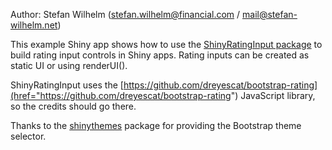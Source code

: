 Author: Stefan Wilhelm (stefan.wilhelm@financial.com / mail@stefan-wilhelm.net)

This example Shiny app shows how to use the [ShinyRatingInput package]("https://github.com/stefanwilhelm/ShinyRatingInput") to build rating input controls in Shiny apps. Rating inputs can be created as static UI or using renderUI().

ShinyRatingInput uses the [https://github.com/dreyescat/bootstrap-rating](href="https://github.com/dreyescat/bootstrap-rating") JavaScript library, so the credits should go there. 

Thanks to the [shinythemes](https://cran.r-project.org/package=shinythemes) package 
for providing the Bootstrap theme selector.
